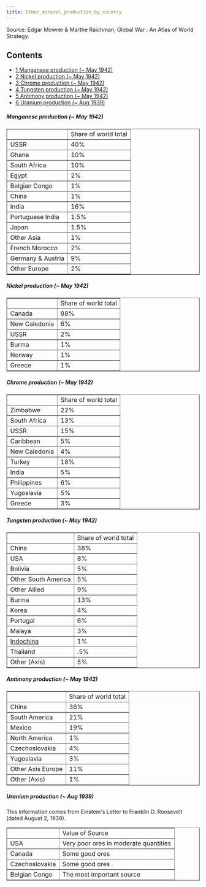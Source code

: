 ```yaml
---
title: Other_mineral_production_by_country
---
```

 Source: Edgar Mowrer & Marthe Raichman, Global War : An Atlas of World Strategy.

Contents
--------

*   [1 Manganese production (~ May 1942)](#Manganese_production_.28.7E_May_1942.29)
*   [2 Nickel production (~ May 1942)](#Nickel_production_.28.7E_May_1942.29)
*   [3 Chrome production (~ May 1942)](#Chrome_production_.28.7E_May_1942.29)
*   [4 Tungsten production (~ May 1942)](#Tungsten_production_.28.7E_May_1942.29)
*   [5 Antimony production (~ May 1942)](#Antimony_production_.28.7E_May_1942.29)
*   [6 Uranium production (~ Aug 1939)](#Uranium_production_.28.7E_Aug_1939.29)

##### Manganese production (~ May 1942)

<table border="1"><tbody><tr><td></td><td>Share of world total</td></tr><tr><td>USSR</td><td>40%</td></tr><tr><td>Ghana</td><td>10%</td></tr><tr><td>South Africa</td><td>10%</td></tr><tr><td>Egypt</td><td>2%</td></tr><tr><td>Belgian Congo</td><td>1%</td></tr><tr><td>China</td><td>1%</td></tr><tr><td>India</td><td>16%</td></tr><tr><td>Portuguese India</td><td>1.5%</td></tr><tr><td>Japan</td><td>1.5%</td></tr><tr><td>Other Asia</td><td>1%</td></tr><tr><td>French Morocco</td><td>2%</td></tr><tr><td>Germany &amp; Austria</td><td>9%</td></tr><tr><td>Other Europe</td><td>2%</td></tr></tbody></table>

  

##### Nickel production (~ May 1942)

<table border="1"><tbody><tr><td></td><td>Share of world total</td></tr><tr><td>Canada</td><td>88%</td></tr><tr><td>New Caledonia</td><td>6%</td></tr><tr><td>USSR</td><td>2%</td></tr><tr><td>Burma</td><td>1%</td></tr><tr><td>Norway</td><td>1%</td></tr><tr><td>Greece</td><td>1%</td></tr></tbody></table>

  

##### Chrome production (~ May 1942)

<table border="1"><tbody><tr><td></td><td>Share of world total</td></tr><tr><td>Zimbabwe</td><td>22%</td></tr><tr><td>South Africa</td><td>13%</td></tr><tr><td>USSR</td><td>15%</td></tr><tr><td>Caribbean</td><td>5%</td></tr><tr><td>New Caledonia</td><td>4%</td></tr><tr><td>Turkey</td><td>18%</td></tr><tr><td>India</td><td>5%</td></tr><tr><td>Philippines</td><td>6%</td></tr><tr><td>Yugoslavia</td><td>5%</td></tr><tr><td>Greece</td><td>3%</td></tr></tbody></table>

  

##### Tungsten production (~ May 1942)

<table border="1"><tbody><tr><td></td><td>Share of world total</td></tr><tr><td>China</td><td>38%</td></tr><tr><td>USA</td><td>8%</td></tr><tr><td>Bolivia</td><td>5%</td></tr><tr><td>Other South America</td><td>5%</td></tr><tr><td>Other Allied</td><td>9%</td></tr><tr><td>Burma</td><td>13%</td></tr><tr><td>Korea</td><td>4%</td></tr><tr><td>Portugal</td><td>6%</td></tr><tr><td>Malaya</td><td>3%</td></tr><tr><td><a href="/wiki/Indochina" title="Indochina">Indochina</a></td><td>1%</td></tr><tr><td>Thailand</td><td>.5%</td></tr><tr><td>Other (Axis)</td><td>5%</td></tr></tbody></table>

  

##### Antimony production (~ May 1942)

<table border="1"><tbody><tr><td></td><td>Share of world total</td></tr><tr><td>China</td><td>36%</td></tr><tr><td>South America</td><td>21%</td></tr><tr><td>Mexico</td><td>19%</td></tr><tr><td>North America</td><td>1%</td></tr><tr><td>Czechoslovakia</td><td>4%</td></tr><tr><td>Yugoslavia</td><td>3%</td></tr><tr><td>Other Axis Europe</td><td>11%</td></tr><tr><td>Other (Axis)</td><td>1%</td></tr></tbody></table>

  

##### Uranium production (~ Aug 1939)

This information comes from Einstein's Letter to Franklin D. Roosevelt (dated August 2, 1939).

<table border="1"><tbody><tr><td></td><td>Value of Source</td></tr><tr><td>USA</td><td>Very poor ores in moderate quantities</td></tr><tr><td>Canada</td><td>Some good ores</td></tr><tr><td>Czechoslovakia</td><td>Some good ores</td></tr><tr><td>Belgian Congo</td><td>The most important source</td></tr></tbody></table>